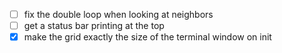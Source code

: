 - [ ] fix the double loop when looking at neighbors
- [ ] get a status bar printing at the top
- [x] make the grid exactly the size of the terminal window on init
